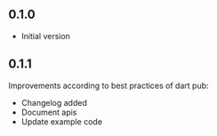 ## 0.1.0

- Initial version

## 0.1.1

Improvements according to best practices of dart pub:

- Changelog added
- Document apis
- Update example code
